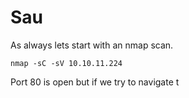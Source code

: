 # Sau

As always lets start with an nmap scan.

    nmap -sC -sV 10.10.11.224

Port 80 is open but if we try to navigate t

